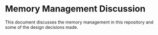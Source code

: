 # Memory Management Discussion

This document discusses the memory management in this repository and some of the design decisions made.
